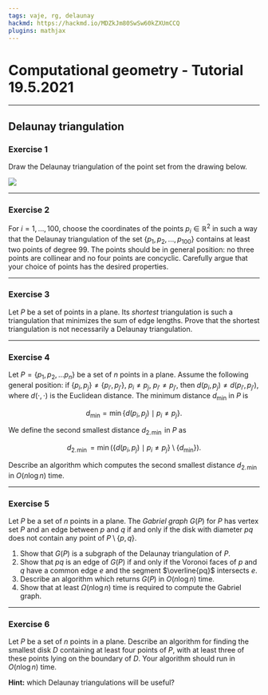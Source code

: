 ```yaml
---
tags: vaje, rg, delaunay
hackmd: https://hackmd.io/MDZkJm80SwSw60kZXUmCCQ
plugins: mathjax
---
```

# Computational geometry - Tutorial 19.5.2021

---

## Delaunay triangulation

### Exercise 1

Draw the Delaunay triangulation of the point set from the drawing below.

![](https://jaanos.github.io/computational-geometry/notes/2021/2021-05-19/make-Delaunay.png)

---

### Exercise 2

For $i=1, \dots, 100$, choose the coordinates of the points ${p_i} \in \mathbb{R}^2$ in such a way that the Delaunay triangulation of the set $\lbrace {p_1}, {p_2}, \dots, {p_{100}} \rbrace$ contains at least two points of degree $99$. The points should be in general position: no three points are collinear and no four points are concyclic. Carefully argue that your choice of points has the desired properties.

---

### Exercise 3

Let $P$ be a set of points in a plane. Its _shortest_ triangulation is such a triangulation that minimizes the sum of edge lengths. Prove that the shortest triangulation is not necessarily a Delaunay triangulation.

---

### Exercise 4

Let $P = \lbrace {p_1}, {p_2}, \dots {p_n} \rbrace$ be a set of $n$ points in a plane. Assume the following general position: if $\lbrace {p_i}, {p_j} \rbrace \ne \lbrace {p_{i'}}, {p_{j'}} \rbrace$, ${p_i} \ne {p_j}$, ${p_{i'}} \ne {p_{j'}}$, then $d({p_i}, {p_j}) \ne d({p_{i'}}, {p_{j'}})$, where $d(\cdot,\cdot)$ is the Euclidean distance. The minimum distance ${d_{\min}}$ in $P$ is

$$
d_{\min} = \min\{d(p_i, p_j) \mid p_i \ne p_j\}.
$$

We define the second smallest distance ${d_{2.\!\min}}$ in $P$ as

$$
d_{2.\!\min} = \min\left(\{d(p_i, p_j) \mid p_i \ne p_j \} \setminus \{d_{\min} \}\right).
$$

Describe an algorithm which computes the second smallest distance ${d_{2.\!\min}}$ in $O(n \log n)$ time.

---

### Exercise 5

Let $P$ be a set of $n$ points in a plane. The _Gabriel graph_ $G(P)$ for $P$ has vertex set $P$ and an edge between $p$ and $q$ if and only if the disk with diameter $pq$ does not contain any point of $P \setminus \lbrace p, q \rbrace$.

1. Show that $G(P)$ is a subgraph of the Delaunay triangulation of $P$.
2. Show that $pq$ is an edge of $G(P)$ if and only if the Voronoi faces of $p$ and $q$ have a common edge $e$ and the segment $\overline{pq}$ intersects $e$.
3. Describe an algorithm which returns $G(P)$ in $O(n \log n)$ time.
4. Show that at least $\Omega(n \log n)$ time is required to compute the Gabriel graph.

---

### Exercise 6

Let $P$ be a set of $n$ points in a plane. Describe an algorithm for finding the smallest disk $D$ containing at least four points of $P$,
with at least three of these points lying on the boundary of $D$. Your algorithm should run in $O(n \log n)$ time.

**Hint:** which Delaunay triangulations will be useful?